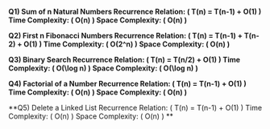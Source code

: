 **Q1) Sum of n Natural Numbers
Recurrence Relation: ( T(n) = T(n-1) + O(1) )
Time Complexity: ( O(n) )
Space Complexity: ( O(n) )**

**Q2) First n Fibonacci Numbers
Recurrence Relation: ( T(n) = T(n-1) + T(n-2) + O(1) )
Time Complexity: ( O(2^n) )
Space Complexity: ( O(n) )**

**Q3) Binary Search
Recurrence Relation: ( T(n) = T(n/2) + O(1) )
Time Complexity: ( O(\log n) )
Space Complexity: ( O(\log n) )**

**Q4) Factorial of a Number
Recurrence Relation: ( T(n) = T(n-1) + O(1) )
Time Complexity: ( O(n) )
Space Complexity: ( O(n) )**

**Q5) Delete a Linked List
Recurrence Relation: ( T(n) = T(n-1) + O(1) )
Time Complexity: ( O(n) )
Space Complexity: ( O(n) )
**
